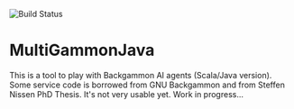 ![Build Status](https://github.com/akoshterek/MultiGammonJava/actions/workflows/gradle.yml/badge.svg)
# MultiGammonJava
This is a tool to play with Backgammon AI agents (Scala/Java version).
Some service code is borrowed from GNU Backgammon and from Steffen Nissen PhD Thesis.
It's not very usable yet. Work in progress...
